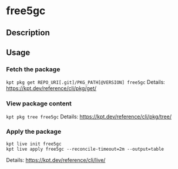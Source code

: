 # free5gc

## Description


## Usage

### Fetch the package
`kpt pkg get REPO_URI[.git]/PKG_PATH[@VERSION] free5gc`
Details: https://kpt.dev/reference/cli/pkg/get/

### View package content
`kpt pkg tree free5gc`
Details: https://kpt.dev/reference/cli/pkg/tree/

### Apply the package
```
kpt live init free5gc
kpt live apply free5gc --reconcile-timeout=2m --output=table
```
Details: https://kpt.dev/reference/cli/live/
